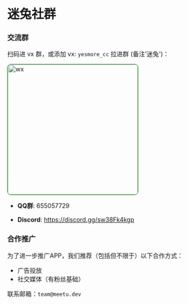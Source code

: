 # 迷兔社群

### 交流群

扫码进 vx 群，或添加 vx: `yesmore_cc` 拉进群 (备注'迷兔')：
  
<img width="300" style="border: 1px solid green;border-radius: 8px;" src="https://img.aoau.top/ai-server/assets/meetu-wechat-12-13.jpg" alt="wx">

- **QQ群**: 655057729

- **Discord**: https://discord.gg/sw38Fk4kgp

### 合作推广

为了进一步推广APP，我们推荐（包括但不限于）以下合作方式：

- 广告投放
- 社交媒体（有粉丝基础）

联系邮箱：`team@meetu.dev`